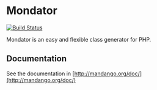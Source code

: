 # Mondator

[![Build Status](https://secure.travis-ci.org/netom/mondator.png)](http://travis-ci.org/netom/mondator)

Mondator is an easy and flexible class generator for PHP.

## Documentation

See the documentation in [http://mandango.org/doc/](http://mandango.org/doc/)
